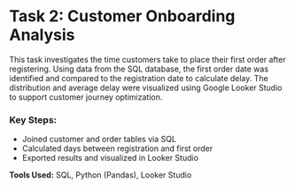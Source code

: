 # Task 2: Customer Onboarding Analysis

This task investigates the time customers take to place their first order after registering. Using data from the SQL database, the first order date was identified and compared to the registration date to calculate delay. The distribution and average delay were visualized using Google Looker Studio to support customer journey optimization.

### Key Steps:
- Joined customer and order tables via SQL
- Calculated days between registration and first order
- Exported results and visualized in Looker Studio

**Tools Used:** SQL, Python (Pandas), Looker Studio

